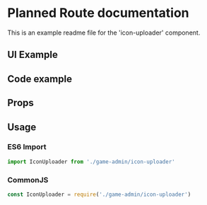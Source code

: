 # Planned Route documentation

This is an example readme file for the 'icon-uploader' component.

## UI Example

<!-- STORY -->

## Code example

<!-- SOURCE -->

## Props

<!-- PROPS -->

## Usage

### ES6 Import
```js
import IconUploader from './game-admin/icon-uploader'
```

### CommonJS

```js
const IconUploader = require('./game-admin/icon-uploader')
